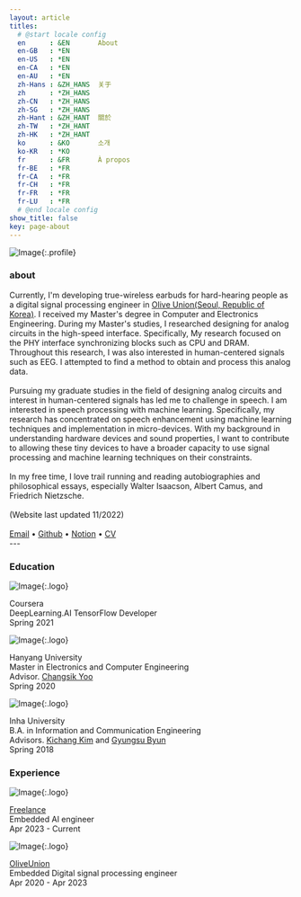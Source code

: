 ```yaml
---
layout: article
titles:
  # @start locale config
  en      : &EN       About
  en-GB   : *EN
  en-US   : *EN
  en-CA   : *EN
  en-AU   : *EN
  zh-Hans : &ZH_HANS  关于
  zh      : *ZH_HANS
  zh-CN   : *ZH_HANS
  zh-SG   : *ZH_HANS
  zh-Hant : &ZH_HANT  關於
  zh-TW   : *ZH_HANT
  zh-HK   : *ZH_HANT
  ko      : &KO       소개
  ko-KR   : *KO
  fr      : &FR       À propos
  fr-BE   : *FR
  fr-CA   : *FR
  fr-CH   : *FR
  fr-FR   : *FR
  fr-LU   : *FR
  # @end locale config
show_title: false
key: page-about
---
```

<!-- {:.profile} is adding configuration based on scss -->
![Image](./assets/images/profile/about.JPG){:.profile} 

### about
<div class="about__font">
  Currently, I'm developing true-wireless earbuds for hard-hearing people as a digital signal processing engineer in <a href="https://us.oliveunion.com/"> Olive Union(Seoul, Republic of Korea)</a>. I received my Master's degree in Computer and Electronics Engineering. During my Master's studies, I researched designing for analog circuits in the high-speed interface. Specifically, My research focused on the PHY interface synchronizing blocks such as CPU and DRAM. Throughout this research, I was also interested in human-centered signals such as EEG. I attempted to find a method to obtain and process this analog data.
  <br><br>
  Pursuing my graduate studies in the field of designing analog circuits and interest in human-centered signals has led me to challenge in speech. I am interested in speech processing with machine learning. Specifically, my research has concentrated on speech enhancement using machine learning techniques and implementation in micro-devices. With my background in understanding hardware devices and sound properties, I want to contribute to allowing these tiny devices to have a broader capacity to use signal processing and machine learning techniques on their constraints.
  <br><br>
  In my free time, I love trail running and reading autobiographies and philosophical essays, especially Walter Isaacson, Albert Camus, and Friedrich Nietzsche.
  <br><br>
  (Website last updated 11/2022)
  <br><br>
  <div class="about__link__font">
    <a href="mailto:daniel.ohsj@gmail.com"> Email</a> • <a href="https://github.com/ooshyun"> Github</a> • <a href="https://www.notion.so/ooshyun/Seunghyun-Oh-3891a8e850834a8480cf3797cb49916e"> Notion</a> • <a href="{% link assets/pdf/project/2019_19th_RF_analog-circuit_RFIC_paper.pdf %}" Hello> CV </a>
    <br>    
  </div>
</div>
---

### Education
![Image](./assets/images/logo/logo_coursera.png){:.logo}
<div class="about__edu__font">
  <div class="name__font">
    Coursera
  </div>
  <div class="degree__font">
    DeepLearning.AI TensorFlow Developer
  </div>
  <div class="duration__font">
    Spring 2021
  </div>
</div> 


![Image](./assets/images/logo/logo_hanyang_univ.jpeg){:.logo}
<div class="about__edu__font">
  <div class="name__font">
    Hanyang University  
  </div>
  <div class="degree__font">
    Master in Electronics and Computer Engineering  
  </div>
  <div class="advisor__font">
    Advisor. <a href="https://scholar.google.co.kr/citations?hl=en&user=OqA2u8UAAAAJ&view_op=list_works&sortby=pubdate">Changsik Yoo </a>
  </div>
  <div class="duration__font">
    Spring 2020  
  </div>
</div> 

![Image](./assets/images/logo/logo_inha_univ.png){:.logo}
<div class="about__edu__font">
  <div class="name__font">
    Inha University
  </div>
  <div class="degree__font">
    B.A. in Information and Communication Engineering  
  </div>  
  <div class="advisor__font">
    Advisors. <a href="https://scholar.google.co.kr/citations?user=wcpWpdQAAAAJ&hl=ko">Kichang Kim</a> and <a href="http://icslab.cafe24.com/">Gyungsu Byun</a>  
  </div>  
  <div class="duration__font">
    Spring 2018 
  </div>
</div> 

### Experience
![Image](./assets/favicon_package_2205/android-chrome-192x192.png){:.logo}
<div class="about__edu__font">
  <div class="name__font">
    <a href="https://ooshyun.github.io/">Freelance</a>
  </div>
  <div class="degree__font">
    Embedded AI engineer<br>   
  </div>
  <div class="duration__font">
    Apr 2023 - Current<br>
  </div>
</div>

![Image](./assets/images/logo/logo_oliveunion.png){:.logo}
<div class="about__edu__font">
  <div class="name__font">
    <a href="https://us.oliveunion.com/">OliveUnion</a>
  </div>
  <div class="degree__font">
    Embedded Digital signal processing engineer<br>   
  </div>
  <div class="duration__font">
    Apr 2020 - Apr 2023<br>
  </div>
</div>
